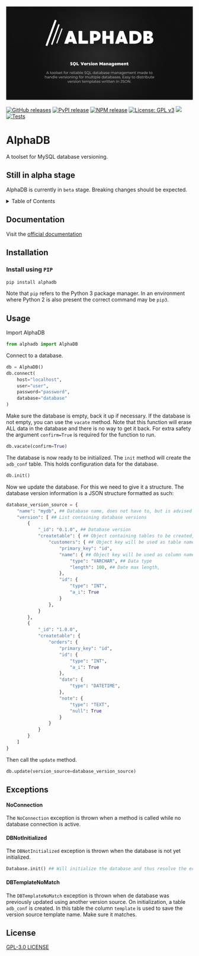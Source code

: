 ![AlphaDB](https://github.com/w-kuipers/alphadb/blob/main/assets/ALPHADB_Github-Social-Preview.png?raw=true)

[![GitHub releases](https://img.shields.io/github/v/release/w-kuipers/alphadb)](https://github.com/w-kuipers/alphadb/releases)
[![PyPI release](https://img.shields.io/pypi/v/alphadb.svg)](https://pypi.org/project/alphadb/)
[![NPM release](https://img.shields.io/npm/v/%40w-kuipers%2Falphadb)](https://www.npmjs.com/package/@w-kuipers/alphadb)
[![License: GPL v3](https://img.shields.io/badge/License-GPLv3-blue.svg)](https://www.gnu.org/licenses/gpl-3.0)
[![](https://img.shields.io/github/last-commit/w-kuipers/alphadb?label=last%20modified)](https://github.com/w-kuipers/alphadb)
[![Tests](https://github.com/w-kuipers/alphadb/actions/workflows/run-tests.yml/badge.svg)](https://github.com/w-kuipers/alphadb/actions/workflows/run-tests.yml)

# AlphaDB

A toolset for MySQL database versioning.

## Still in alpha stage

AlphaDB is currently in `beta` stage. Breaking changes should be expected.

<details>
  <summary>Table of Contents</summary>
  <ol>
    <li><a href="#documentation">Documentation</a></li>
    <li>
      <a href="#installation">Installation</a>
      <ul>
        <li><a href="#install-using-pip">Install using PIP</a></li>
      </ul>
    </li>
    <li><a href="#usage">Usage</a></li>
    <li><a href="#exceptions">Exceptions</a></li>
    <li><a href="#license">License</a></li>
  </ol>
</details>

## Documentation

Visit the [official documentation](https://alphadb.w-kuipers.com/)

## Installation

### Install using `PIP`

    pip install alphadb

Note that `pip` refers to the Python 3 package manager. In an environment where Python 2 is also present the correct command may be `pip3`.

## Usage

Import AlphaDB
``` python
from alphadb import AlphaDB
```
Connect to a database.
``` python
db = AlphaDB()
db.connect(
    host="localhost",
    user="user",
    password="password",
    database="database"
)
```
Make sure the database is empty, back it up if necessary. If the database is not empty, you can use the `vacate` method.
Note that this function will erase ALL data in the database and there is no way to get it back. For extra safety the argument `confirm=True` is required for the function to run.
``` python
db.vacate(confirm=True)
```
The database is now ready to be initialized. The `init` method will create the `adb_conf` table. This holds configuration data for the database.
``` python
db.init()
```
Now we update the database. For this we need to give it a structure. The database version information is a JSON structure formatted as such:
``` python
database_version_source = {
    "name": "mydb", ## Database name, does not have to, but is advised to match the actual database name
    "version": [ ## List containing database versions
        {
            "_id": "0.1.0", ## Database version
            "createtable": { ## Object containing tables to be created,
                "customers": { ## Object key will be used as table name
                    "primary_key": "id",
                    "name": { ## Object key will be used as column name
                        "type": "VARCHAR", ## Data type
                        "length": 100, ## Date max length,
                    },
                    "id": {
                        "type": "INT",
                        "a_i": True
                    }
                },
            }
        },
        {
            "_id": "1.0.0",
            "createtable": {
                "orders": {
                    "primary_key": "id",
                    "id": {
                        "type": "INT",
                        "a_i": True
                    },
                    "date": {
                        "type": "DATETIME",
                    },
                    "note": {
                        "type": "TEXT",
                        "null": True
                    }
                }
            }
        }
    ]
}
```

Then call the `update` method.
``` python
db.update(version_source=database_version_source)
```
## Exceptions

#### NoConnection

The `NoConnection` exception is thrown when a method is called while no database connection is active.

#### DBNotInitialized

The `DBNotInitialized` exception is thrown when the database is not yet initialized.
``` python
Database.init() ## Will initialize the database and thus resolve the error
```
#### DBTemplateNoMatch

The `DBTemplateNoMatch` exception is thrown when de database was previously updated using another version source.
On initialization, a table `adb_conf` is created. In this table the column `template` is used to save the version source template name. Make sure it matches.

## License

[GPL-3.0 LICENSE](https://github.com/w-kuipers/alphadb/blob/main/LICENSE)
